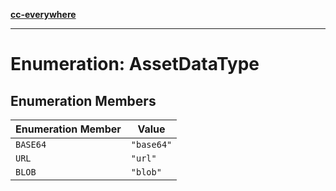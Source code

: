 [**cc-everywhere**](../../../../../index.md)

***

# Enumeration: AssetDataType

## Enumeration Members

| Enumeration Member | Value |
| ------ | ------ |
| `BASE64` | `"base64"` |
| `URL` | `"url"` |
| `BLOB` | `"blob"` |
